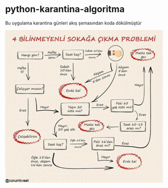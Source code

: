 # python-karantina-algoritma
Bu uygulama karantina günleri akış şemasından koda dökülmüştür

![alt text](https://raw.githubusercontent.com/FlySquare/python-karantina-algoritma/main/asd.jpg)

